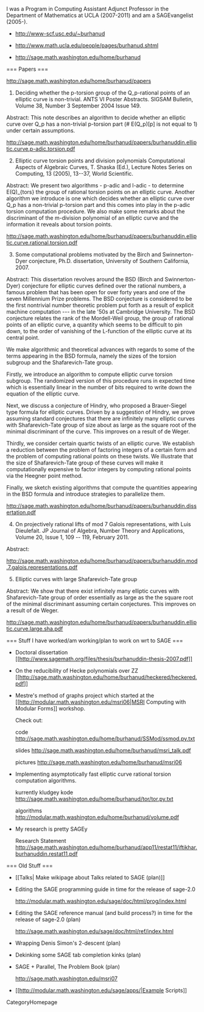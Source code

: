 I was a Program in Computing Assistant Adjunct Professor in the Department of Mathematics at UCLA (2007-2011) and am a SAGEvangelist (2005-).

  - http://www-scf.usc.edu/~burhanud   

  - http://www.math.ucla.edu/people/pages/burhanud.shtml
  
  - http://sage.math.washington.edu/home/burhanud

=== Papers ===

http://sage.math.washington.edu/home/burhanud/papers

1. Deciding whether the p-torsion group of the Q_p-rational points of an elliptic curve is non-trivial.
ANTS VI Poster Abstracts. SIGSAM Bulletin, Volume 38, Number 3 September 2004 Issue 149.

Abstract: This note describes an algorithm to decide whether an elliptic curve over Q_p has a non-trivial p-torsion part (# E(Q_p)[p] is not equal to 1) under certain assumptions. 

http://sage.math.washington.edu/home/burhanud/papers/burhanuddin.elliptic.curve.p-adic.torsion.pdf

2. Elliptic curve torsion points and division polynomials
Computational Aspects of Algebraic Curves, T. Shaska (Ed.), Lecture Notes Series on Computing, 13 (2005), 13--37, World Scientific.

Abstract: We present two algorithms - p-adic and l-adic - to determine E(Q)_{tors} the group of rational torsion points on an elliptic curve. Another algorithm we introduce is one which decides whether an elliptic curve over Q_p has a non-trivial p-torsion part and this comes into play in the p-adic torsion computation procedure. We also make some remarks about the discriminant of the m-division polynomial of an elliptic curve and the information it reveals about torsion points. 

http://sage.math.washington.edu/home/burhanud/papers/burhanuddin.elliptic.curve.rational.torsion.pdf

3. Some computational problems motivated by the Birch and Swinnerton-Dyer conjecture, Ph.D. dissertation, University of Southern California, 2007.

Abstract: This dissertation revolves around the BSD (Birch and Swinnerton-Dyer) conjecture for elliptic curves defined over the rational numbers, a famous problem that has been open for over forty years and one of the seven Millennium Prize problems. The BSD conjecture is considered to be the first nontrivial number theoretic problem put forth as a result of explicit machine computation --- in the late '50s at Cambridge University.  The BSD conjecture relates the rank of the Mordell-Weil group, the group of rational points of an elliptic curve, a quantity which seems to be difficult to pin down, to the order of vanishing of the L-function of the elliptic curve at its central point.

We make algorithmic and theoretical advances with regards to some of the terms appearing in the BSD formula, namely the sizes of the torsion subgroup and the Shafarevich-Tate group.

Firstly, we introduce an algorithm to compute elliptic curve torsion subgroup. The randomized version of this procedure runs in expected time which is essentially linear in the number of bits required to write down the equation of the elliptic curve.

Next, we discuss a conjecture of Hindry, who proposed a Brauer-Siegel type formula for elliptic curves. Driven by a suggestion of Hindry, we prove assuming standard conjectures that there are infinitely many elliptic curves with Shafarevich-Tate group of size about as large as the square root of the minimal discriminant of the curve. This improves on a result of de Weger.

Thirdly, we consider certain quartic twists of an elliptic curve. We establish a reduction between the problem of factoring integers of a certain form and the problem of computing rational points on these twists. We illustrate that the size of Shafarevich-Tate group of these curves will make it computationally expensive to factor integers by computing rational points via the Heegner point method.

Finally, we sketch existing algorithms that compute the quantities appearing in the BSD formula and introduce strategies to parallelize them.


http://sage.math.washington.edu/home/burhanud/papers/burhanuddin.dissertation.pdf

4. On projectively rational lifts of mod $7$ Galois representations, with Luis Dieulefait. JP Journal of Algebra, Number Theory and Applications, Volume 20, Issue 1, 109 -- 119, February 2011.

Abstract:

http://sage.math.washington.edu/home/burhanud/papers/burhanuddin.mod.7.galois.representations.pdf

5. Elliptic curves with large Shafarevich-Tate group

Abstract: We show that there exist infinitely many elliptic curves with Shafarevich-Tate group of order essentially as large as the the square root of the minimal discriminant assuming certain conjectures. This improves on a result of de Weger.

http://sage.math.washington.edu/home/burhanud/papers/burhanuddin.elliptic.curve.large.sha.pdf



=== Stuff I have worked/am working/plan to work on wrt to SAGE ===

* Doctoral dissertation [[http://www.sagemath.org/files/thesis/burhanuddin-thesis-2007.pdf]]

* On the reducibility of Hecke polynomials over ZZ [[http://sage.math.washington.edu/home/burhanud/heckered/heckered.pdf]]


* Mestre's method of graphs project which started at the  [[http://modular.math.washington.edu/msri06|MSRI Computing with Modular Forms]] workshop. 

  Check out: 

    code http://sage.math.washington.edu/home/burhanud/SSMod/ssmod.py.txt

    slides http://sage.math.washington.edu/home/burhanud/msri_talk.pdf 

    pictures http://sage.math.washington.edu/home/burhanud/msri06 

* Implementing asymptotically fast elliptic curve rational torsion computation algorithms. 

  kurrently kludgey kode http://sage.math.washington.edu/home/burhanud/tor/tor.py.txt

  algorithms http://modular.math.washington.edu/home/burhanud/volume.pdf


* My research is pretty SAGEy

  Research Statement http://sage.math.washington.edu/home/burhanud/app11/restat11/iftikhar.burhanuddin.restat11.pdf


=== Old Stuff ===

* [[Talks| Make wikipage about Talks related to SAGE (plan)]]

* Editing the SAGE programming guide in time for the release of sage-2.0

  http://modular.math.washington.edu/sage/doc/html/prog/index.html

* Editing the SAGE reference manual (and build process?) in time for the release of sage-2.0 (plan)

  http://sage.math.washington.edu/sage/doc/html/ref/index.html


* Wrapping Denis Simon's 2-descent (plan)

* Dekinking some SAGE tab completion kinks (plan)

* SAGE + Parallel, The Problem Book (plan)
  
  http://sage.math.washington.edu/msri07

* [[http://modular.math.washington.edu/sage/apps/|Example Scripts]]

CategoryHomepage
